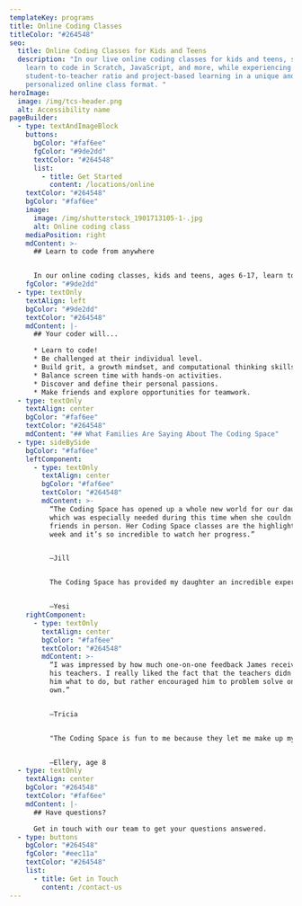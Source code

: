 ```yaml
---
templateKey: programs
title: Online Coding Classes
titleColor: "#264548"
seo:
  title: Online Coding Classes for Kids and Teens
  description: "In our live online coding classes for kids and teens, students
    learn to code in Scratch, JavaScript, and more, while experiencing a 4:1
    student-to-teacher ratio and project-based learning in a unique and
    personalized online class format. "
heroImage:
  image: /img/tcs-header.png
  alt: Accessibility name
pageBuilder:
  - type: textAndImageBlock
    buttons:
      bgColor: "#faf6ee"
      fgColor: "#9de2dd"
      textColor: "#264548"
      list:
        - title: Get Started
          content: /locations/online
    textColor: "#264548"
    bgColor: "#faf6ee"
    image:
      image: /img/shutterstock_1901713105-1-.jpg
      alt: Online coding class
    mediaPosition: right
    mdContent: >-
      ## L﻿earn to code from anywhere


      I﻿n our online coding classes, kids and teens, ages 6-17, learn to code in Scratch, JavaScript, and more, while building key critical thinking and problem solving skills. Unlike virtually all other online classes, we don't teach through lecture or follow-along instructions. Instead we ask targeted questions that lead students to figuring out solutions on their own as they code a wide variety of projects.  T﻿he Coding Space has been recognized in Time Out, Nickelodeon, Good Morning America, and more.
    fgColor: "#9de2dd"
  - type: textOnly
    textAlign: left
    bgColor: "#9de2dd"
    textColor: "#264548"
    mdContent: |-
      ## Your coder will...

      * Learn to code!
      * Be challenged at their individual level.
      * Build grit, a growth mindset, and computational thinking skills.
      * Balance screen time with hands-on activities.
      * Discover and define their personal passions.
      * Make friends and explore opportunities for teamwork.
  - type: textOnly
    textAlign: center
    bgColor: "#faf6ee"
    textColor: "#264548"
    mdContent: "## What Families Are Saying About The Coding Space"
  - type: sideBySide
    bgColor: "#faf6ee"
    leftComponent:
      - type: textOnly
        textAlign: center
        bgColor: "#faf6ee"
        textColor: "#264548"
        mdContent: >-
          “The Coding Space has opened up a whole new world for our daughter,
          which was especially needed during this time when she couldn’t see
          friends in person. Her Coding Space classes are the highlight of her
          week and it’s so incredible to watch her progress.”


          —Jill


          The Coding Space has provided my daughter an incredible experience. She is getting better at problem-solving, has more confidence, and is being very creative in many different ways. What's even more important is she's having a blast.


          —Yesi
    rightComponent:
      - type: textOnly
        textAlign: center
        bgColor: "#faf6ee"
        textColor: "#264548"
        mdContent: >-
          “I was impressed by how much one-on-one feedback James received from
          his teachers. I really liked the fact that the teachers didn't tell
          him what to do, but rather encouraged him to problem solve on his
          own.”


          —Tricia


          "The Coding Space is fun to me because they let me make up my own ideas, have fun doing the activities, and then share! I like the feedback that others share with me too! It's a place with a message of fun to me."


          —Ellery, age 8
  - type: textOnly
    textAlign: center
    bgColor: "#264548"
    textColor: "#faf6ee"
    mdContent: |-
      ## Have questions?

      Get in touch with our team to get your questions answered.
  - type: buttons
    bgColor: "#264548"
    fgColor: "#eec11a"
    textColor: "#264548"
    list:
      - title: Get in Touch
        content: /contact-us
---
```

